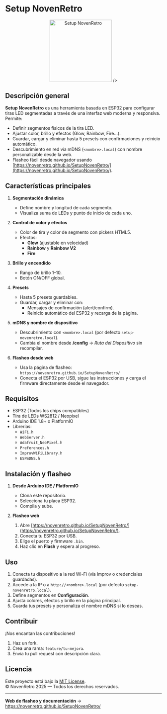 # Setup NovenRetro
<p align="center">
  <img
    src="https://novenretro.github.io/SetupNovenRetro/logo-novenretro.png"
    alt="Setup NovenRetro"
    width="200"    <!-- aquí fijas el ancho en píxeles -->
  />
</p>

## Descripción general

**Setup NovenRetro** es una herramienta basada en ESP32 para configurar tiras LED segmentadas a través de una interfaz web moderna y responsiva. Permite:
- Definir segmentos físicos de la tira LED.
- Ajustar color, brillo y efectos (Glow, Rainbow, Fire…).
- Guardar, cargar y eliminar hasta 5 presets con confirmaciones y reinicio automático.
- Descubrimiento en red vía mDNS (`<nombre>.local`) con nombre personalizable desde la web.
- Flasheo fácil desde navegador usando [https://novenretro.github.io/SetupNovenRetro/](https://novenretro.github.io/SetupNovenRetro/).

## Características principales

1. **Segmentación dinámica**  
   - Define nombre y longitud de cada segmento.
   - Visualiza suma de LEDs y punto de inicio de cada uno.

2. **Control de color y efectos**  
   - Color de tira y color de segmento con pickers HTML5.
   - Efectos:
     - **Glow** (ajustable en velocidad)
     - **Rainbow** y **Rainbow V2**
     - **Fire**

3. **Brillo y encendido**  
   - Rango de brillo 1–10.
   - Botón ON/OFF global.

4. **Presets**  
   - Hasta 5 presets guardables.
   - Guardar, cargar y eliminar con:
     - Mensajes de confirmación (alert/confirm).
     - Reinicio automático del ESP32 y recarga de la página.

5. **mDNS y nombre de dispositivo**  
   - Descubrimiento con `<nombre>.local` (por defecto `setup-novenretro.local`).  
   - Cambia el nombre desde **/config** → *Ruta del Dispositivo* sin recompilar.

6. **Flasheo desde web**  
   - Usa la página de flasheo:  
     `https://novenretro.github.io/SetupNovenRetro/`  
   - Conecta el ESP32 por USB, sigue las instrucciones y carga el firmware directamente desde el navegador.

## Requisitos

- ESP32 (Todos los chips compatibles)
- Tira de LEDs WS2812 / Neopixel
- Arduino IDE 1.8+ o PlatformIO
- Librerías:
  - `WiFi.h`
  - `WebServer.h`
  - `Adafruit_NeoPixel.h`
  - `Preferences.h`
  - `ImprovWiFiLibrary.h`
  - `ESPmDNS.h`

## Instalación y flasheo

1. **Desde Arduino IDE / PlatformIO**  
   - Clona este repositorio.
   - Selecciona tu placa ESP32.
   - Compila y sube.

2. **Flasheo web**  
   1. Abre [https://novenretro.github.io/SetupNovenRetro/](https://novenretro.github.io/SetupNovenRetro/).  
   2. Conecta tu ESP32 por USB.  
   3. Elige el puerto y firmware `.bin`.  
   4. Haz clic en **Flash** y espera al progreso.

## Uso

1. Conecta tu dispositivo a la red Wi-Fi (vía Improv o credenciales guardadas).
2. Accede a la IP o a `http://<nombre>.local` (por defecto `setup-novenretro.local`).
3. Define segmentos en **Configuración**.
4. Ajusta colores, efectos y brillo en la página principal.
5. Guarda tus presets y personaliza el nombre mDNS si lo deseas.


## Contribuir

¡Nos encantan las contribuciones!  
1. Haz un fork.  
2. Crea una rama: `feature/tu-mejora`.  
3. Envía tu pull request con descripción clara.

## Licencia

Este proyecto está bajo la [MIT License](LICENSE).  
© NovenRetro 2025 — Todos los derechos reservados.

---
**Web de flasheo y documentación** → https://novenretro.github.io/SetupNovenRetro/  
